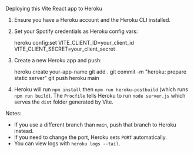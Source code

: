 Deploying this Vite React app to Heroku

1. Ensure you have a Heroku account and the Heroku CLI installed.

2. Set your Spotify credentials as Heroku config vars:

   heroku config:set VITE_CLIENT_ID=your_client_id VITE_CLIENT_SECRET=your_client_secret

3. Create a new Heroku app and push:

   heroku create your-app-name
   git add .
   git commit -m "heroku: prepare static server"
   git push heroku main

4. Heroku will run `npm install` then `npm run heroku-postbuild` (which runs `npm run build`).
   The `Procfile` tells Heroku to run `node server.js` which serves the `dist` folder generated by Vite.

Notes:
- If you use a different branch than `main`, push that branch to Heroku instead.
- If you need to change the port, Heroku sets `PORT` automatically.
- You can view logs with `heroku logs --tail`.
